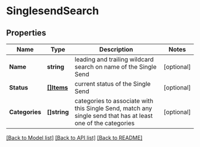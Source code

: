 # SinglesendSearch

## Properties

Name | Type | Description | Notes
------------ | ------------- | ------------- | -------------
**Name** | **string** | leading and trailing wildcard search on name of the Single Send |[optional] 
**Status** | [**[]Items**](Items.md) | current status of the Single Send |[optional] 
**Categories** | **[]string** | categories to associate with this Single Send, match any single send that has at least one of the categories |[optional] 

[[Back to Model list]](../README.md#documentation-for-models) [[Back to API list]](../README.md#documentation-for-api-endpoints) [[Back to README]](../README.md)


